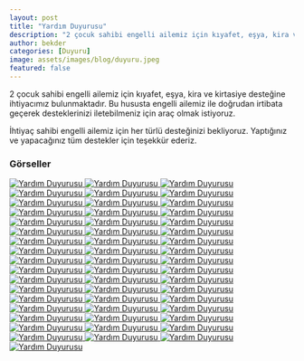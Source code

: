 ```yaml
---
layout: post
title: "Yardım Duyurusu"
description: "2 çocuk sahibi engelli ailemiz için kıyafet, eşya, kira ve kırtasiye desteğine ihtiyacımız bulunmaktadır."
author: bekder
categories: [Duyuru]
image: assets/images/blog/duyuru.jpeg
featured: false
---
```


2 çocuk sahibi engelli ailemiz için kıyafet, eşya, kira ve kirtasiye desteğine ihtiyacımız bulunmaktadır. Bu hususta engelli ailemiz ile doğrudan irtibata geçerek desteklerinizi iletebilmeniz için araç olmak istiyoruz.

İhtiyaç sahibi engelli ailemiz için her türlü desteğinizi bekliyoruz. Yaptığınız ve yapacağınız tüm destekler için teşekkür ederiz.

### Görseller

<a href="/assets/images/blog/hayat-boyu-destek-1.jpeg" data-lightbox="hayat-boyu-destek" data-title="Yardım Duyurusu">
    <img src="/assets/images/blog/hayat-boyu-destek-1.jpeg" alt="Yardım Duyurusu" />
</a>

<a href="/assets/images/blog/hayat-boyu-destek-2.jpeg" data-lightbox="hayat-boyu-destek" data-title="Yardım Duyurusu">
    <img src="/assets/images/blog/hayat-boyu-destek-2.jpeg" alt="Yardım Duyurusu" />
</a>

<a href="/assets/images/blog/hayat-boyu-destek-3.jpeg" data-lightbox="hayat-boyu-destek" data-title="Yardım Duyurusu">
    <img src="/assets/images/blog/hayat-boyu-destek-3.jpeg" alt="Yardım Duyurusu" />
</a>

<a href="/assets/images/blog/hayat-boyu-destek-4.jpeg" data-lightbox="hayat-boyu-destek" data-title="Yardım Duyurusu">
    <img src="/assets/images/blog/hayat-boyu-destek-4.jpeg" alt="Yardım Duyurusu" />
</a>

<a href="/assets/images/blog/hayat-boyu-destek-5.jpeg" data-lightbox="hayat-boyu-destek" data-title="Yardım Duyurusu">
    <img src="/assets/images/blog/hayat-boyu-destek-5.jpeg" alt="Yardım Duyurusu" />
</a>

<a href="/assets/images/blog/hayat-boyu-destek-6.jpeg" data-lightbox="hayat-boyu-destek" data-title="Yardım Duyurusu">
    <img src="/assets/images/blog/hayat-boyu-destek-6.jpeg" alt="Yardım Duyurusu" />
</a>

<a href="/assets/images/blog/hayat-boyu-destek-7.jpeg" data-lightbox="hayat-boyu-destek" data-title="Yardım Duyurusu">
    <img src="/assets/images/blog/hayat-boyu-destek-7.jpeg" alt="Yardım Duyurusu" />
</a>

<a href="/assets/images/blog/hayat-boyu-destek-8.jpeg" data-lightbox="hayat-boyu-destek" data-title="Yardım Duyurusu">
    <img src="/assets/images/blog/hayat-boyu-destek-8.jpeg" alt="Yardım Duyurusu" />
</a>

<a href="/assets/images/blog/hayat-boyu-destek-9.jpeg" data-lightbox="hayat-boyu-destek" data-title="Yardım Duyurusu">
    <img src="/assets/images/blog/hayat-boyu-destek-9.jpeg" alt="Yardım Duyurusu" />
</a>

<a href="/assets/images/blog/hayat-boyu-destek-10.jpeg" data-lightbox="hayat-boyu-destek" data-title="Yardım Duyurusu">
    <img src="/assets/images/blog/hayat-boyu-destek-10.jpeg" alt="Yardım Duyurusu" />
</a>

<a href="/assets/images/blog/hayat-boyu-destek-11.jpeg" data-lightbox="hayat-boyu-destek" data-title="Yardım Duyurusu">
    <img src="/assets/images/blog/hayat-boyu-destek-11.jpeg" alt="Yardım Duyurusu" />
</a>

<a href="/assets/images/blog/hayat-boyu-destek-12.jpeg" data-lightbox="hayat-boyu-destek" data-title="Yardım Duyurusu">
    <img src="/assets/images/blog/hayat-boyu-destek-12.jpeg" alt="Yardım Duyurusu" />
</a>

<a href="/assets/images/blog/hayat-boyu-destek-13.jpeg" data-lightbox="hayat-boyu-destek" data-title="Yardım Duyurusu">
    <img src="/assets/images/blog/hayat-boyu-destek-13.jpeg" alt="Yardım Duyurusu" />
</a>

<a href="/assets/images/blog/hayat-boyu-destek-14.jpeg" data-lightbox="hayat-boyu-destek" data-title="Yardım Duyurusu">
    <img src="/assets/images/blog/hayat-boyu-destek-14.jpeg" alt="Yardım Duyurusu" />
</a>

<a href="/assets/images/blog/hayat-boyu-destek-15.jpeg" data-lightbox="hayat-boyu-destek" data-title="Yardım Duyurusu">
    <img src="/assets/images/blog/hayat-boyu-destek-15.jpeg" alt="Yardım Duyurusu" />
</a>

<a href="/assets/images/blog/hayat-boyu-destek-16.jpeg" data-lightbox="hayat-boyu-destek" data-title="Yardım Duyurusu">
    <img src="/assets/images/blog/hayat-boyu-destek-16.jpeg" alt="Yardım Duyurusu" />
</a>

<a href="/assets/images/blog/hayat-boyu-destek-17.jpeg" data-lightbox="hayat-boyu-destek" data-title="Yardım Duyurusu">
    <img src="/assets/images/blog/hayat-boyu-destek-17.jpeg" alt="Yardım Duyurusu" />
</a>

<a href="/assets/images/blog/hayat-boyu-destek-18.jpeg" data-lightbox="hayat-boyu-destek" data-title="Yardım Duyurusu">
    <img src="/assets/images/blog/hayat-boyu-destek-18.jpeg" alt="Yardım Duyurusu" />
</a>

<a href="/assets/images/blog/hayat-boyu-destek-19.jpeg" data-lightbox="hayat-boyu-destek" data-title="Yardım Duyurusu">
    <img src="/assets/images/blog/hayat-boyu-destek-19.jpeg" alt="Yardım Duyurusu" />
</a>

<a href="/assets/images/blog/hayat-boyu-destek-20.jpeg" data-lightbox="hayat-boyu-destek" data-title="Yardım Duyurusu">
    <img src="/assets/images/blog/hayat-boyu-destek-20.jpeg" alt="Yardım Duyurusu" />
</a>

<a href="/assets/images/blog/hayat-boyu-destek-21.jpeg" data-lightbox="hayat-boyu-destek" data-title="Yardım Duyurusu">
    <img src="/assets/images/blog/hayat-boyu-destek-21.jpeg" alt="Yardım Duyurusu" />
</a>

<a href="/assets/images/blog/hayat-boyu-destek-22.jpeg" data-lightbox="hayat-boyu-destek" data-title="Yardım Duyurusu">
    <img src="/assets/images/blog/hayat-boyu-destek-22.jpeg" alt="Yardım Duyurusu" />
</a>

<a href="/assets/images/blog/hayat-boyu-destek-23.jpeg" data-lightbox="hayat-boyu-destek" data-title="Yardım Duyurusu">
    <img src="/assets/images/blog/hayat-boyu-destek-23.jpeg" alt="Yardım Duyurusu" />
</a>

<a href="/assets/images/blog/hayat-boyu-destek-24.jpeg" data-lightbox="hayat-boyu-destek" data-title="Yardım Duyurusu">
    <img src="/assets/images/blog/hayat-boyu-destek-24.jpeg" alt="Yardım Duyurusu" />
</a>

<a href="/assets/images/blog/hayat-boyu-destek-25.jpeg" data-lightbox="hayat-boyu-destek" data-title="Yardım Duyurusu">
    <img src="/assets/images/blog/hayat-boyu-destek-25.jpeg" alt="Yardım Duyurusu" />
</a>

<a href="/assets/images/blog/hayat-boyu-destek-26.jpeg" data-lightbox="hayat-boyu-destek" data-title="Yardım Duyurusu">
    <img src="/assets/images/blog/hayat-boyu-destek-26.jpeg" alt="Yardım Duyurusu" />
</a>

<a href="/assets/images/blog/hayat-boyu-destek-27.jpeg" data-lightbox="hayat-boyu-destek" data-title="Yardım Duyurusu">
    <img src="/assets/images/blog/hayat-boyu-destek-27.jpeg" alt="Yardım Duyurusu" />
</a>

<a href="/assets/images/blog/hayat-boyu-destek-28.jpeg" data-lightbox="hayat-boyu-destek" data-title="Yardım Duyurusu">
    <img src="/assets/images/blog/hayat-boyu-destek-28.jpeg" alt="Yardım Duyurusu" />
</a>

<a href="/assets/images/blog/hayat-boyu-destek-29.jpeg" data-lightbox="hayat-boyu-destek" data-title="Yardım Duyurusu">
    <img src="/assets/images/blog/hayat-boyu-destek-29.jpeg" alt="Yardım Duyurusu" />
</a>

<a href="/assets/images/blog/hayat-boyu-destek-30.jpeg" data-lightbox="hayat-boyu-destek" data-title="Yardım Duyurusu">
    <img src="/assets/images/blog/hayat-boyu-destek-30.jpeg" alt="Yardım Duyurusu" />
</a>

<a href="/assets/images/blog/hayat-boyu-destek-31.jpeg" data-lightbox="hayat-boyu-destek" data-title="Yardım Duyurusu">
    <img src="/assets/images/blog/hayat-boyu-destek-31.jpeg" alt="Yardım Duyurusu" />
</a>

<a href="/assets/images/blog/hayat-boyu-destek-32.jpeg" data-lightbox="hayat-boyu-destek" data-title="Yardım Duyurusu">
    <img src="/assets/images/blog/hayat-boyu-destek-32.jpeg" alt="Yardım Duyurusu" />
</a>

<a href="/assets/images/blog/hayat-boyu-destek-33.jpeg" data-lightbox="hayat-boyu-destek" data-title="Yardım Duyurusu">
    <img src="/assets/images/blog/hayat-boyu-destek-33.jpeg" alt="Yardım Duyurusu" />
</a>

<a href="/assets/images/blog/hayat-boyu-destek-34.jpeg" data-lightbox="hayat-boyu-destek" data-title="Yardım Duyurusu">
    <img src="/assets/images/blog/hayat-boyu-destek-34.jpeg" alt="Yardım Duyurusu" />
</a>

<a href="/assets/images/blog/hayat-boyu-destek-35.jpeg" data-lightbox="hayat-boyu-destek" data-title="Yardım Duyurusu">
    <img src="/assets/images/blog/hayat-boyu-destek-35.jpeg" alt="Yardım Duyurusu" />
</a>

<a href="/assets/images/blog/hayat-boyu-destek-36.jpeg" data-lightbox="hayat-boyu-destek" data-title="Yardım Duyurusu">
    <img src="/assets/images/blog/hayat-boyu-destek-36.jpeg" alt="Yardım Duyurusu" />
</a>

<a href="/assets/images/blog/hayat-boyu-destek-37.jpeg" data-lightbox="hayat-boyu-destek" data-title="Yardım Duyurusu">
    <img src="/assets/images/blog/hayat-boyu-destek-37.jpeg" alt="Yardım Duyurusu" />
</a>

<a href="/assets/images/blog/hayat-boyu-destek-38.jpeg" data-lightbox="hayat-boyu-destek" data-title="Yardım Duyurusu">
    <img src="/assets/images/blog/hayat-boyu-destek-38.jpeg" alt="Yardım Duyurusu" />
</a>

<a href="/assets/images/blog/hayat-boyu-destek-39.jpeg" data-lightbox="hayat-boyu-destek" data-title="Yardım Duyurusu">
    <img src="/assets/images/blog/hayat-boyu-destek-39.jpeg" alt="Yardım Duyurusu" />
</a>

<a href="/assets/images/blog/hayat-boyu-destek-40.jpeg" data-lightbox="hayat-boyu-destek" data-title="Yardım Duyurusu">
    <img src="/assets/images/blog/hayat-boyu-destek-40.jpeg" alt="Yardım Duyurusu" />
</a>

<a href="/assets/images/blog/hayat-boyu-destek-41.jpeg" data-lightbox="hayat-boyu-destek" data-title="Yardım Duyurusu">
    <img src="/assets/images/blog/hayat-boyu-destek-41.jpeg" alt="Yardım Duyurusu" />
</a>

<a href="/assets/images/blog/hayat-boyu-destek-42.jpeg" data-lightbox="hayat-boyu-destek" data-title="Yardım Duyurusu">
    <img src="/assets/images/blog/hayat-boyu-destek-42.jpeg" alt="Yardım Duyurusu" />
</a>

<a href="/assets/images/blog/hayat-boyu-destek-43.jpeg" data-lightbox="hayat-boyu-destek" data-title="Yardım Duyurusu">
    <img src="/assets/images/blog/hayat-boyu-destek-43.jpeg" alt="Yardım Duyurusu" />
</a>

<a href="/assets/images/blog/hayat-boyu-destek-44.jpeg" data-lightbox="hayat-boyu-destek" data-title="Yardım Duyurusu">
    <img src="/assets/images/blog/hayat-boyu-destek-44.jpeg" alt="Yardım Duyurusu" />
</a>

<a href="/assets/images/blog/hayat-boyu-destek-45.jpeg" data-lightbox="hayat-boyu-destek" data-title="Yardım Duyurusu">
    <img src="/assets/images/blog/hayat-boyu-destek-45.jpeg" alt="Yardım Duyurusu" />
</a>

<a href="/assets/images/blog/hayat-boyu-destek-46.jpeg" data-lightbox="hayat-boyu-destek" data-title="Yardım Duyurusu">
    <img src="/assets/images/blog/hayat-boyu-destek-46.jpeg" alt="Yardım Duyurusu" />
</a>

<a href="/assets/images/blog/hayat-boyu-destek-47.jpeg" data-lightbox="hayat-boyu-destek" data-title="Yardım Duyurusu">
    <img src="/assets/images/blog/hayat-boyu-destek-47.jpeg" alt="Yardım Duyurusu" />
</a>

<a href="/assets/images/blog/hayat-boyu-destek-48.jpeg" data-lightbox="hayat-boyu-destek" data-title="Yardım Duyurusu">
    <img src="/assets/images/blog/hayat-boyu-destek-48.jpeg" alt="Yardım Duyurusu" />
</a>

<a href="/assets/images/blog/hayat-boyu-destek-49.jpeg" data-lightbox="hayat-boyu-destek" data-title="Yardım Duyurusu">
    <img src="/assets/images/blog/hayat-boyu-destek-49.jpeg" alt="Yardım Duyurusu" />
</a>

<a href="/assets/images/blog/hayat-boyu-destek-50.jpeg" data-lightbox="hayat-boyu-destek" data-title="Yardım Duyurusu">
    <img src="/assets/images/blog/hayat-boyu-destek-50.jpeg" alt="Yardım Duyurusu" />
</a>

<a href="/assets/images/blog/hayat-boyu-destek-51.jpeg" data-lightbox="hayat-boyu-destek" data-title="Yardım Duyurusu">
    <img src="/assets/images/blog/hayat-boyu-destek-51.jpeg" alt="Yardım Duyurusu" />
</a>

<a href="/assets/images/blog/hayat-boyu-destek-52.jpeg" data-lightbox="hayat-boyu-destek" data-title="Yardım Duyurusu">
    <img src="/assets/images/blog/hayat-boyu-destek-52.jpeg" alt="Yardım Duyurusu" />
</a>
